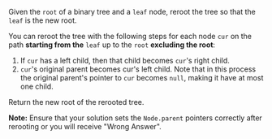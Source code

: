 Given the `root` of a binary tree and a `leaf` node, reroot the tree so that the `leaf` is the new root.

You can reroot the tree with the following steps for each node `cur` on the path **starting from the** `leaf` up to the `root` **excluding the root**:

1. If `cur` has a left child, then that child becomes `cur`'s right child.
2. `cur`'s original parent becomes cur's left child. Note that in this process the original parent's pointer to `cur` becomes `null`, making it have at most one child.

Return the new root of the rerooted tree.

**Note:** Ensure that your solution sets the `Node.parent` pointers correctly after rerooting or you will receive "Wrong Answer".
